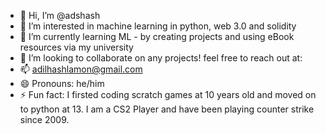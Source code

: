 - 👋 Hi, I’m @adshash
- 👀 I’m interested in machine learning in python, web 3.0 and solidity
- 🌱 I’m currently learning ML - by creating projects and using eBook resources via my university
- 💞️ I’m looking to collaborate on any projects! feel free to reach out at:
- 📫 adilhashlamon@gmail.com
- 😄 Pronouns: he/him
- ⚡ Fun fact: I firsted coding scratch games at 10 years old and moved on to python at 13. I am a CS2 Player and have been playing counter strike since 2009. 
